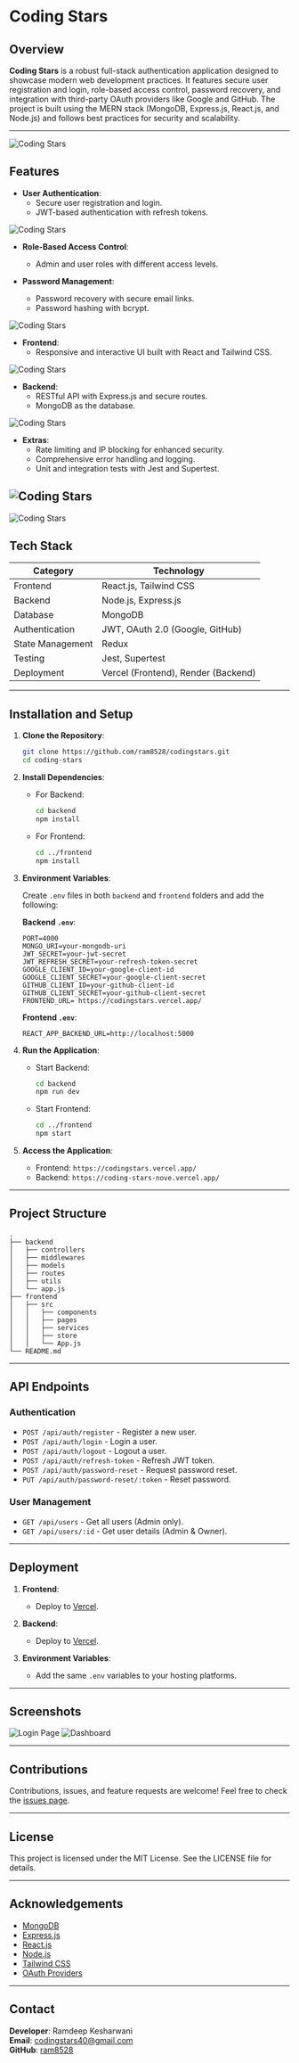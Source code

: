 # Coding Stars

## Overview

**Coding Stars** is a robust full-stack authentication application designed to showcase modern web development practices. It features secure user registration and login, role-based access control, password recovery, and integration with third-party OAuth providers like Google and GitHub. The project is built using the MERN stack (MongoDB, Express.js, React.js, and Node.js) and follows best practices for security and scalability.

---
![Coding Stars](images/1.png)

## Features

- **User Authentication**: 
  - Secure user registration and login.
  - JWT-based authentication with refresh tokens.

![Coding Stars](images/2.png)

- **Role-Based Access Control**: 
  - Admin and user roles with different access levels.


- **Password Management**: 
  - Password recovery with secure email links.
  - Password hashing with bcrypt.

![Coding Stars](images/2.png)

- **Frontend**: 
  - Responsive and interactive UI built with React and Tailwind CSS.

![Coding Stars](images/3.png)


- **Backend**: 
  - RESTful API with Express.js and secure routes.
  - MongoDB as the database.

![Coding Stars](images/4.png)

- **Extras**:
  - Rate limiting and IP blocking for enhanced security.
  - Comprehensive error handling and logging.
  - Unit and integration tests with Jest and Supertest.

![Coding Stars](images/5.png)
---


![Coding Stars](images/6.png)
## Tech Stack

| **Category**      | **Technology**                |
|-------------------|-------------------------------|
| Frontend          | React.js, Tailwind CSS        |
| Backend           | Node.js, Express.js           |
| Database          | MongoDB                       |
| Authentication    | JWT, OAuth 2.0 (Google, GitHub) |
| State Management  | Redux                         |
| Testing           | Jest, Supertest               |
| Deployment        | Vercel (Frontend), Render (Backend) |

---

## Installation and Setup

1. **Clone the Repository**:

   ```bash
   git clone https://github.com/ram8528/codingstars.git 
   cd coding-stars
   ```

2. **Install Dependencies**:

   - For Backend:
     ```bash
     cd backend
     npm install
     ```

   - For Frontend:
     ```bash
     cd ../frontend
     npm install
     ```

3. **Environment Variables**:

   Create `.env` files in both `backend` and `frontend` folders and add the following:

   **Backend `.env`**:
   ```env
   PORT=4000
   MONGO_URI=your-mongodb-uri
   JWT_SECRET=your-jwt-secret
   JWT_REFRESH_SECRET=your-refresh-token-secret
   GOOGLE_CLIENT_ID=your-google-client-id
   GOOGLE_CLIENT_SECRET=your-google-client-secret
   GITHUB_CLIENT_ID=your-github-client-id
   GITHUB_CLIENT_SECRET=your-github-client-secret
   FRONTEND_URL= https://codingstars.vercel.app/
   ```

   **Frontend `.env`**:
   ```env
   REACT_APP_BACKEND_URL=http://localhost:5000
   ```

4. **Run the Application**:

   - Start Backend:
     ```bash
     cd backend
     npm run dev
     ```

   - Start Frontend:
     ```bash
     cd ../frontend
     npm start
     ```

5. **Access the Application**:
   - Frontend: `https://codingstars.vercel.app/`
   - Backend: `https://coding-stars-nove.vercel.app/`

---

## Project Structure

```
.
├── backend
│   ├── controllers
│   ├── middlewares
│   ├── models
│   ├── routes
│   ├── utils
│   └── app.js
├── frontend
│   ├── src
│   │   ├── components
│   │   ├── pages
│   │   ├── services
│   │   ├── store
│   │   └── App.js
└── README.md
```

---

## API Endpoints

### Authentication
- `POST /api/auth/register` - Register a new user.
- `POST /api/auth/login` - Login a user.
- `POST /api/auth/logout` - Logout a user.
- `POST /api/auth/refresh-token` - Refresh JWT token.
- `POST /api/auth/password-reset` - Request password reset.
- `PUT /api/auth/password-reset/:token` - Reset password.

### User Management
- `GET /api/users` - Get all users (Admin only).
- `GET /api/users/:id` - Get user details (Admin & Owner).

---

## Deployment

1. **Frontend**:
   - Deploy to [Vercel](https://vercel.com).

2. **Backend**:
   - Deploy to [Vercel](https://vercel.com).

3. **Environment Variables**:
   - Add the same `.env` variables to your hosting platforms.

---

## Screenshots

![Login Page](images/3.png)
![Dashboard](images/1.png)

---

## Contributions

Contributions, issues, and feature requests are welcome! Feel free to check the [issues page](https://github.com/your-username/coding-stars/issues).

---

## License

This project is licensed under the MIT License. See the LICENSE file for details.

---

## Acknowledgements

- [MongoDB](https://www.mongodb.com)
- [Express.js](https://expressjs.com)
- [React.js](https://reactjs.org)
- [Node.js](https://nodejs.org)
- [Tailwind CSS](https://tailwindcss.com)
- [OAuth Providers](https://oauth.net/2/)

---

## Contact

**Developer**: Ramdeep Kesharwani  
**Email**: [codingstars40@gmail.com](mailto:codingstars40@gmail.com)  
**GitHub**: [ram8528](https://github.com/ram8528)
